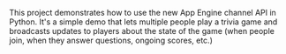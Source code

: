 This project demonstrates how to use the new App Engine channel API in Python. It's a simple demo that lets multiple people play a trivia game and broadcasts updates to players about the state of the game (when people join, when they answer questions, ongoing scores, etc.)